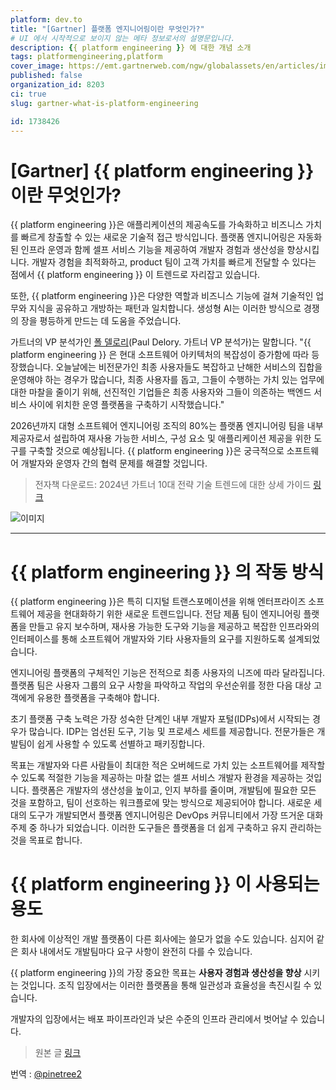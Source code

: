 ```yaml
---
platform: dev.to
title: "[Gartner] 플랫폼 엔지니어링이란 무엇인가?"
# UI 에서 시작적으로 보이지 않는 메타 정보로서의 설명문입니다.
description: {{ platform engineering }} 에 대한 개념 소개
tags: platformengineering,platform
cover_image: https://emt.gartnerweb.com/ngw/globalassets/en/articles/images/diagram-of-platform-engineering.png?_gl=1*c8foib*_ga*NDMyMzYzMDI3LjE3MDUyNDU1MjM.*_ga_R1W5CE5FEV*MTcwNTg4Mjk4My40LjEuMTcwNTg4Mjk5Ny40Ni4wLjA.
published: false
organization_id: 8203
ci: true
slug: gartner-what-is-platform-engineering

id: 1738426
---
```


# [Gartner] {{ platform engineering }} 이란 무엇인가?

{{ platform engineering }}은 애플리케이션의 제공속도를 가속화하고 비즈니스 가치를 빠르게 창출할 수 있는 새로운 기술적 접근 방식입니다.
플랫폼 엔지니어링은 자동화된 인프라 운영과 함께 셀프 서비스 기능을 제공하여 개발자 경험과 생산성을 향상시킵니다. 개발자 경험을 최적화하고, product 팀이 고객 가치를 빠르게 전달할 수 있다는 점에서 {{ platform engineering }} 이 트렌드로 자리잡고 있습니다.

또한, {{ platform engineering }}은 다양한 역할과 비즈니스 기능에 걸쳐 기술적인 업무와 지식을 공유하고 개방하는 패턴과 일치합니다. 생성형 AI는 이러한 방식으로 경쟁의 장을 평등하게 만드는 데 도움을 주었습니다.

가트너의 VP 분석가인 [폴 델로리](https://www.gartner.com/en/experts/paul-delory)(Paul Delory. 가트너 VP 분석가)는 말합니다. "{{ platform engineering }} 은 현대 소프트웨어 아키텍처의 복잡성이 증가함에 따라 등장했습니다. 오늘날에는 비전문가인 최종 사용자들도 복잡하고 난해한 서비스의 집합을 운영해야 하는 경우가 많습니다, 최종 사용자를 돕고, 그들이 수행하는 가치 있는 업무에 대한 마찰을 줄이기 위해, 선진적인 기업들은 최종 사용자와 그들이 의존하는 백엔드 서비스 사이에 위치한 운영 플랫폼을 구축하기 시작했습니다."

2026년까지 대형 소프트웨어 엔지니어링 조직의 80%는 플랫폼 엔지니어링 팀을 내부 제공자로서 설립하여 재사용 가능한 서비스, 구성 요소 및 애플리케이션 제공을 위한 도구를 구축할 것으로 예상됩니다. {{ platform engineering }}은 궁극적으로 소프트웨어 개발자와 운영자 간의 협력 문제를 해결할 것입니다.

> 전자책 다운로드: 2024년 가트너 10대 전략 기술 트렌드에 대한 상세 가이드
> [링크](https://www.gartner.com/en/information-technology/insights/top-technology-trends)

![이미지](https://i.imgur.com/AIcX2Ck.png)

---

# {{ platform engineering }} 의 작동 방식

{{ platform engineering }}은 특히 디지털 트랜스포메이션을 위해 엔터프라이즈 소프트웨어 제공을 현대화하기 위한 새로운 트렌드입니다. 전담 제품 팀이 엔지니어링 플랫폼을 만들고 유지 보수하며, 재사용 가능한 도구와 기능을 제공하고 복잡한 인프라와의 인터페이스를 통해 소프트웨어 개발자와 기타 사용자들의 요구를 지원하도록 설계되었습니다.

엔지니어링 플랫폼의 구체적인 기능은 전적으로 최종 사용자의 니즈에 따라 달라집니다. 플랫폼 팀은 사용자 그룹의 요구 사항을 파악하고 작업의 우선순위를 정한 다음 대상 고객에게 유용한 플랫폼을 구축해야 합니다.

초기 플랫폼 구축 노력은 가장 성숙한 단계인 내부 개발자 포털(IDPs)에서 시작되는 경우가 많습니다. IDP는 엄선된 도구, 기능 및 프로세스 세트를 제공합니다. 전문가들은 개발팀이 쉽게 사용할 수 있도록 선별하고 패키징합니다.

목표는 개발자와 다른 사람들이 최대한 적은 오버헤드로 가치 있는 소프트웨어를 제작할 수 있도록 적절한 기능을 제공하는 마찰 없는 셀프 서비스 개발자 환경을 제공하는 것입니다. 플랫폼은 개발자의 생산성을 높이고, 인지 부하를 줄이며, 개발팀에 필요한 모든 것을 포함하고, 팀이 선호하는 워크플로에 맞는 방식으로 제공되어야 합니다.
새로운 세대의 도구가 개발되면서 플랫폼 엔지니어링은 DevOps 커뮤니티에서 가장 뜨거운 대화 주제 중 하나가 되었습니다. 이러한 도구들은 플랫폼을 더 쉽게 구축하고 유지 관리하는 것을 목표로 합니다.

# {{ platform engineering }} 이 사용되는 용도

한 회사에 이상적인 개발 플랫폼이 다른 회사에는 쓸모가 없을 수도 있습니다. 심지어 같은 회사 내에서도 개발팀마다 요구 사항이 완전히 다를 수 있습니다.

{{ platform engineering }}의 가장 중요한 목표는 **사용자 경험과 생산성을 향상** 시키는 것입니다. 조직 입장에서는 이러한 플랫폼을 통해 일관성과 효율성을 촉진시킬 수 있습니다.

개발자의 입장에서는 배포 파이프라인과 낮은 수준의 인프라 관리에서 벗어날 수 있습니다.

> 원본 글 [링크](https://www.gartner.com/en/articles/what-is-platform-engineering)

번역 : [@pinetree2](https://github.com/pinetree2)
